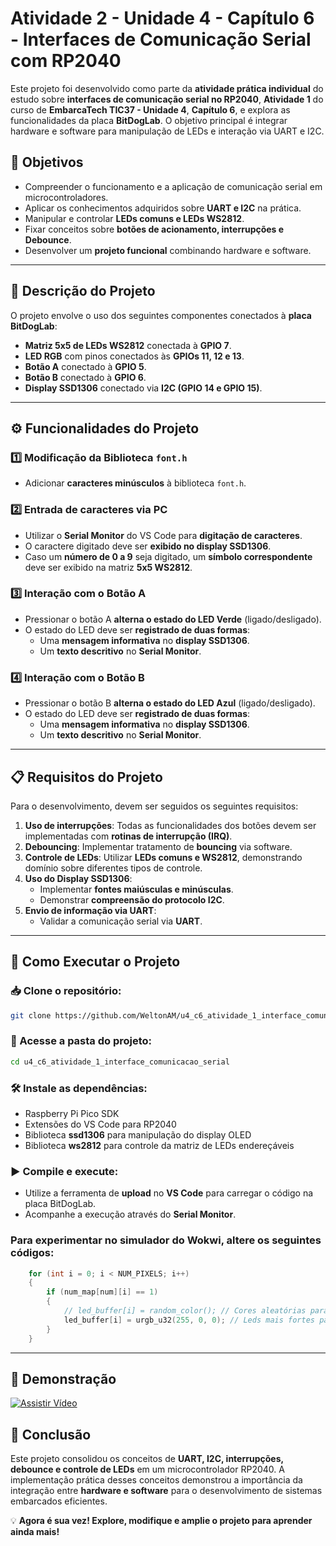 # Atividade 2 - Unidade 4 - Capítulo 6 - Interfaces de Comunicação Serial com RP2040

Este projeto foi desenvolvido como parte da **atividade prática individual** do estudo sobre **interfaces de comunicação serial no RP2040**, **Atividade 1** do curso de **EmbarcaTech TIC37 - Unidade 4**, **Capítulo 6**, e explora as funcionalidades da placa **BitDogLab**. O objetivo principal é integrar hardware e software para manipulação de LEDs e interação via UART e I2C.

## 📌 Objetivos

- Compreender o funcionamento e a aplicação de comunicação serial em microcontroladores.
- Aplicar os conhecimentos adquiridos sobre **UART e I2C** na prática.
- Manipular e controlar **LEDs comuns e LEDs WS2812**.
- Fixar conceitos sobre **botões de acionamento, interrupções e Debounce**.
- Desenvolver um **projeto funcional** combinando hardware e software.

---

## 🔧 Descrição do Projeto

O projeto envolve o uso dos seguintes componentes conectados à **placa BitDogLab**:

- **Matriz 5x5 de LEDs WS2812** conectada à **GPIO 7**.
- **LED RGB** com pinos conectados às **GPIOs 11, 12 e 13**.
- **Botão A** conectado à **GPIO 5**.
- **Botão B** conectado à **GPIO 6**.
- **Display SSD1306** conectado via **I2C (GPIO 14 e GPIO 15)**.

---

## ⚙️ Funcionalidades do Projeto

### 1️⃣ Modificação da Biblioteca `font.h`

- Adicionar **caracteres minúsculos** à biblioteca `font.h`.

### 2️⃣ Entrada de caracteres via PC

- Utilizar o **Serial Monitor** do VS Code para **digitação de caracteres**.
- O caractere digitado deve ser **exibido no display SSD1306**.
- Caso um **número de 0 a 9** seja digitado, um **símbolo correspondente** deve ser exibido na matriz **5x5 WS2812**.

### 3️⃣ Interação com o **Botão A**

- Pressionar o botão A **alterna o estado do LED Verde** (ligado/desligado).
- O estado do LED deve ser **registrado de duas formas**:
  - Uma **mensagem informativa** no **display SSD1306**.
  - Um **texto descritivo** no **Serial Monitor**.

### 4️⃣ Interação com o **Botão B**

- Pressionar o botão B **alterna o estado do LED Azul** (ligado/desligado).
- O estado do LED deve ser **registrado de duas formas**:
  - Uma **mensagem informativa** no **display SSD1306**.
  - Um **texto descritivo** no **Serial Monitor**.

---

## 📋 Requisitos do Projeto

Para o desenvolvimento, devem ser seguidos os seguintes requisitos:

1. **Uso de interrupções**: Todas as funcionalidades dos botões devem ser implementadas com **rotinas de interrupção (IRQ)**.
2. **Debouncing**: Implementar tratamento de **bouncing** via software.
3. **Controle de LEDs**: Utilizar **LEDs comuns e WS2812**, demonstrando domínio sobre diferentes tipos de controle.
4. **Uso do Display SSD1306**:
   - Implementar **fontes maiúsculas e minúsculas**.
   - Demonstrar **compreensão do protocolo I2C**.
5. **Envio de informação via UART**:
   - Validar a comunicação serial via **UART**.

---

## 🚀 Como Executar o Projeto

### 📥 Clone o repositório:

```bash
git clone https://github.com/WeltonAM/u4_c6_atividade_1_interface_comunicacao_serial
```

### 📂 Acesse a pasta do projeto:

```bash
cd u4_c6_atividade_1_interface_comunicacao_serial
```

### 🛠️ Instale as dependências:

- Raspberry Pi Pico SDK
- Extensões do VS Code para RP2040
- Biblioteca **ssd1306** para manipulação do display OLED
- Biblioteca **ws2812** para controle da matriz de LEDs endereçáveis

### ▶️ Compile e execute:

- Utilize a ferramenta de **upload** no **VS Code** para carregar o código na placa BitDogLab.
- Acompanhe a execução através do **Serial Monitor**.

### Para experimentar no simulador do Wokwi, altere os seguintes códigos:

```c
    for (int i = 0; i < NUM_PIXELS; i++)
    {
        if (num_map[num][i] == 1)
        {
            // led_buffer[i] = random_color(); // Cores aleatórias para testes na placa BitDogLab
            led_buffer[i] = urgb_u32(255, 0, 0); // Leds mais fortes para teste no simulador Wokwi
        }
    }
```

---

## 🎥 Demonstração

[![Assistir Vídeo](https://img.shields.io/badge/Assistir%20Vídeo-Demonstrativo-blue?style=for-the-badge&logo=youtube)](https://drive.google.com/file/d/1y22qQr478hn4p2j-CESjJ-Ike40zO8zz/view?usp=sharing)

## 📌 Conclusão

Este projeto consolidou os conceitos de **UART, I2C, interrupções, debounce e controle de LEDs** em um microcontrolador RP2040. A implementação prática desses conceitos demonstrou a importância da integração entre **hardware e software** para o desenvolvimento de sistemas embarcados eficientes.

💡 **Agora é sua vez! Explore, modifique e amplie o projeto para aprender ainda mais!**